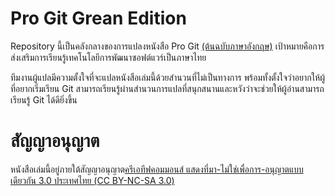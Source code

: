 Pro Git Grean Edition
=====================

Repository นี้เป็นคลังกลางของการแปลงหนังสือ Pro Git [(ต้นฉบับภาษาอังกฤษ)](https://github.com/progit/progit) เป้าหมายคือการส่งเสริมการเรียนรู้เทคโนโลยีการพัฒนาซอฟต์แวร์เป็นภาษาไทย

ทีมงานผู้แปลมีความตั้งใจที่จะแปลหนังสือเล่มนี้ด้วยสำนวนที่ไม่เป็นทางการ พร้อมทั้งตั้งใจว่าอยากให้ผู้ที่อยากเริ่มเรียน Git สามารถเรียนรู้ผ่านสำนวนการแปลที่สนุกสนานและหวังว่าจะช่วยให้ผู้อ่านสามารถเรียนรู้ Git ได้ดียิ่งขึ้น

สัญญาอนุญาต
=====================

หนังสือเล่มนี้อยู่ภายใต้สัญญาอนุญาต[ครีเอทีฟคอมมอนส์ แสดงที่มา-ไม่ใช่เพื่อการ-อนุญาตแบบเดียวกัน 3.0 ประเทศไทย (CC BY-NC-SA 3.0)](http://creativecommons.org/licenses/by-nc-sa/3.0/th/)
